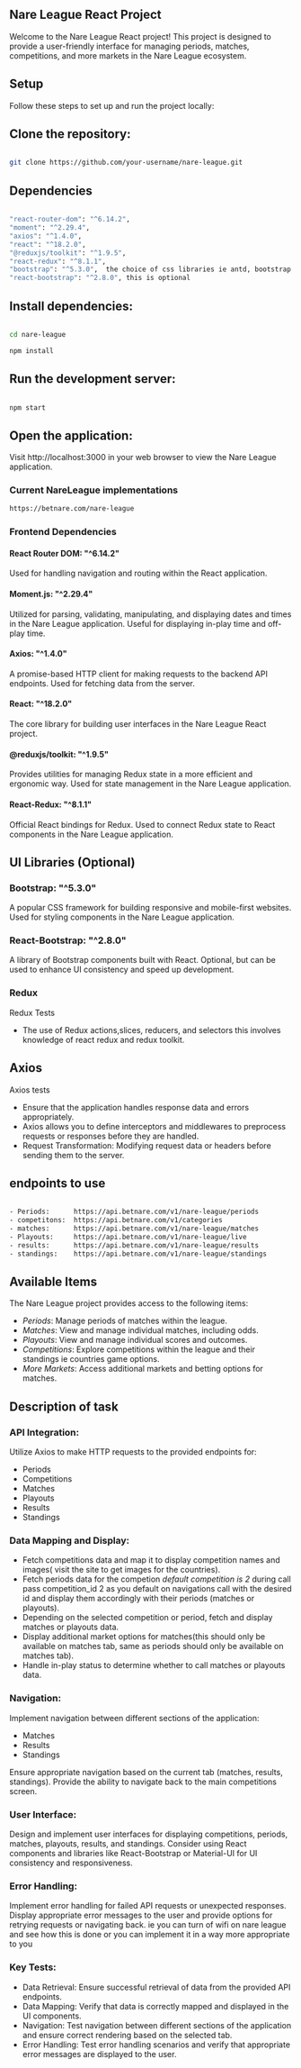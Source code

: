 ## Nare League React Project
Welcome to the Nare League React project! This project is designed to provide a user-friendly interface for managing periods, matches, competitions, and more markets in the Nare League ecosystem.

## Setup
Follow these steps to set up and run the project locally:

## Clone the repository:

```bash

git clone https://github.com/your-username/nare-league.git
```
## Dependencies 

```bash 

"react-router-dom": "^6.14.2",
"moment": "^2.29.4",
"axios": "^1.4.0",
"react": "^18.2.0",
"@reduxjs/toolkit": "^1.9.5",
"react-redux": "^8.1.1",
"bootstrap": "^5.3.0",  the choice of css libraries ie antd, bootstrap or mui is upto you
"react-bootstrap": "^2.8.0", this is optional


````

## Install dependencies:

```bash

cd nare-league

npm install
```
## Run the development server:

```bash

npm start
```


## Open the application:

Visit http://localhost:3000 in your web browser to view the Nare League application.


### Current NareLeague implementations
```bash
https://betnare.com/nare-league
```

### Frontend Dependencies
#### React Router DOM: "^6.14.2"

Used for handling navigation and routing within the React application.
#### Moment.js: "^2.29.4"

Utilized for parsing, validating, manipulating, and displaying dates and times in the Nare League application. Useful for displaying in-play time and off-play time.
#### Axios: "^1.4.0"

A promise-based HTTP client for making requests to the backend API endpoints. Used for fetching data from the server.
#### React: "^18.2.0"

The core library for building user interfaces in the Nare League React project.
#### @reduxjs/toolkit: "^1.9.5"

Provides utilities for managing Redux state in a more efficient and ergonomic way. Used for state management in the Nare League application.
#### React-Redux: "^8.1.1"

Official React bindings for Redux. Used to connect Redux state to React components in the Nare League application.

## UI Libraries (Optional)
### Bootstrap: "^5.3.0"

A popular CSS framework for building responsive and mobile-first websites. Used for styling components in the Nare League application.
### React-Bootstrap: "^2.8.0"

A library of Bootstrap components built with React. Optional, but can be used to enhance UI consistency and speed up development.
 
### Redux
Redux Tests
- The use of Redux actions,slices, reducers, and selectors this involves knowledge of react redux and redux toolkit. 



## Axios 
Axios tests
- Ensure that the application handles response data and errors appropriately.
- Axios allows you to define interceptors and middlewares to preprocess requests or responses before they are handled.
-  Request Transformation: Modifying request data or headers before sending them to the server.


## endpoints to use 

```bash

- Periods:      https://api.betnare.com/v1/nare-league/periods
- competitons:  https://api.betnare.com/v1/categories
- matches:      https://api.betnare.com/v1/nare-league/matches
- Playouts:     https://api.betnare.com/v1/nare-league/live
- results:      https://api.betnare.com/v1/nare-league/results
- standings:    https://api.betnare.com/v1/nare-league/standings

```


## Available Items
The Nare League project provides access to the following items:

- *Periods*: Manage periods of matches within the league.
- *Matches*: View and manage individual matches, including odds.
- *Playouts*: View and manage individual scores and outcomes.
- *Competitions*: Explore competitions within the league and their standings ie countries game options.
- *More Markets*: Access additional markets and betting options for matches.

## Description of task

### API Integration:

Utilize Axios to make HTTP requests to the provided endpoints for:
- Periods
- Competitions
- Matches
- Playouts
- Results
- Standings

### Data Mapping and Display:

- Fetch competitions data and map it to display competition names and images( visit the site to get images for the countries).
- Fetch periods data for the competion *default competition is 2*  during call pass competition_id 2 as you default on navigations call with the desired id and display them accordingly with their periods (matches or playouts).
- Depending on the selected competition or period, fetch and display matches or playouts data.
- Display additional market options for matches(this should only be available on matches tab, same as periods should only be available on matches tab).
- Handle in-play status to determine whether to call matches or playouts data.

### Navigation:

Implement navigation between different sections of the application:
- Matches
- Results
- Standings

Ensure appropriate navigation based on the current tab (matches, results, standings).
Provide the ability to navigate back to the main competitions screen.
### User Interface:

Design and implement user interfaces for displaying competitions, periods, matches, playouts, results, and standings.
Consider using React components and libraries like React-Bootstrap or Material-UI for UI consistency and responsiveness.

### Error Handling:

Implement error handling for failed API requests or unexpected responses.
Display appropriate error messages to the user and provide options for retrying requests or navigating back. ie you can turn of wifi on nare league and see how this is done or you can implement it in a way more appropriate to you


### Key Tests:
- Data Retrieval: Ensure successful retrieval of data from the provided API endpoints.
- Data Mapping: Verify that data is correctly mapped and displayed in the UI components.
- Navigation: Test navigation between different sections of the application and ensure correct rendering based on the selected tab.
- Error Handling: Test error handling scenarios and verify that appropriate error messages are displayed to the user.

